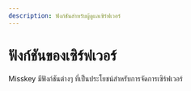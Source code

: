 ```yaml
---
description: ฟังก์ชันสำหรับผู้ดูแลเซิร์ฟเวอร์
---
```


# ฟังก์ชันของเซิร์ฟเวอร์

Misskey มีฟังก์ชันต่างๆ ที่เป็นประโยชน์สำหรับการจัดการเซิร์ฟเวอร์

<MkIndex :sort="(a, b) => ข.ชื่อ - ก.ชื่อ"></MkIndex>
